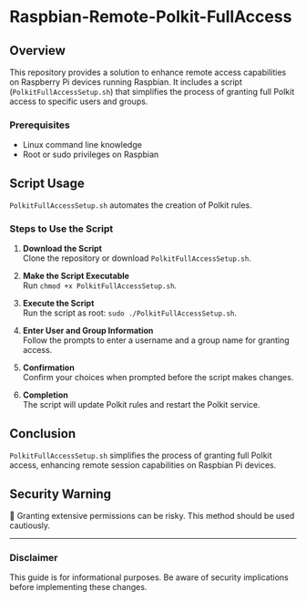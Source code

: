# Raspbian-Remote-Polkit-FullAccess

## Overview

This repository provides a solution to enhance remote access capabilities on Raspberry Pi devices running Raspbian. It includes a script (`PolkitFullAccessSetup.sh`) that simplifies the process of granting full Polkit access to specific users and groups.

### Prerequisites

- Linux command line knowledge
- Root or sudo privileges on Raspbian

## Script Usage

`PolkitFullAccessSetup.sh` automates the creation of Polkit rules.

### Steps to Use the Script

1. **Download the Script**  
   Clone the repository or download `PolkitFullAccessSetup.sh`.

2. **Make the Script Executable**  
   Run `chmod +x PolkitFullAccessSetup.sh`.

3. **Execute the Script**  
   Run the script as root: `sudo ./PolkitFullAccessSetup.sh`.

4. **Enter User and Group Information**  
   Follow the prompts to enter a username and a group name for granting access.

5. **Confirmation**  
   Confirm your choices when prompted before the script makes changes.

6. **Completion**  
   The script will update Polkit rules and restart the Polkit service.

## Conclusion

`PolkitFullAccessSetup.sh` simplifies the process of granting full Polkit access, enhancing remote session capabilities on Raspbian Pi devices.

## Security Warning

🚨 Granting extensive permissions can be risky. This method should be used cautiously.

---

### Disclaimer

This guide is for informational purposes. Be aware of security implications before implementing these changes.
